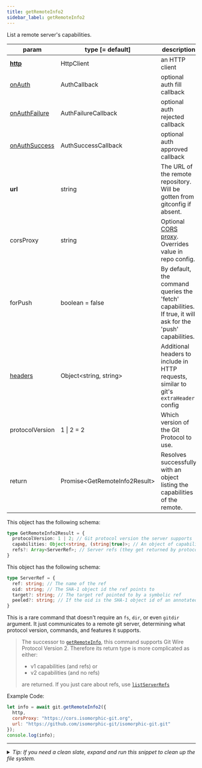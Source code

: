 ```yaml
---
title: getRemoteInfo2
sidebar_label: getRemoteInfo2
---
```


List a remote server's capabilities.

| param                            | type [= default]                | description                                                                                                 |
| -------------------------------- | ------------------------------- | ----------------------------------------------------------------------------------------------------------- |
| [**http**](./http)               | HttpClient                      | an HTTP client                                                                                              |
| [onAuth](./onAuth)               | AuthCallback                    | optional auth fill callback                                                                                 |
| [onAuthFailure](./onAuthFailure) | AuthFailureCallback             | optional auth rejected callback                                                                             |
| [onAuthSuccess](./onAuthSuccess) | AuthSuccessCallback             | optional auth approved callback                                                                             |
| **url**                          | string                          | The URL of the remote repository. Will be gotten from gitconfig if absent.                                  |
| corsProxy                        | string                          | Optional [CORS proxy](https://www.npmjs.com/%40isomorphic-git/cors-proxy). Overrides value in repo config.  |
| forPush                          | boolean = false                 | By default, the command queries the 'fetch' capabilities. If true, it will ask for the 'push' capabilities. |
| [headers](./headers)             | Object\<string, string\>        | Additional headers to include in HTTP requests, similar to git's `extraHeader` config                       |
| protocolVersion                  | 1  &#124;  2 = 2                | Which version of the Git Protocol to use.                                                                   |
| return                           | Promise\<GetRemoteInfo2Result\> | Resolves successfully with an object listing the capabilities of the remote.                                |

This object has the following schema:

```ts
type GetRemoteInfo2Result = {
  protocolVersion: 1 | 2; // Git protocol version the server supports
  capabilities: Object<string, (string|true)>; // An object of capabilities represented as keys and values
  refs?: Array<ServerRef>; // Server refs (they get returned by protocol version 1 whether you want them or not)
}
```

This object has the following schema:

```ts
type ServerRef = {
  ref: string; // The name of the ref
  oid: string; // The SHA-1 object id the ref points to
  target?: string; // The target ref pointed to by a symbolic ref
  peeled?: string; // If the oid is the SHA-1 object id of an annotated tag, this is the SHA-1 object id that the annotated tag points to
}
```

This is a rare command that doesn't require an `fs`, `dir`, or even `gitdir` argument.
It just communicates to a remote git server, determining what protocol version, commands, and features it supports.

> The successor to [`getRemoteInfo`](./getRemoteInfo.md), this command supports Git Wire Protocol Version 2.
> Therefore its return type is more complicated as either:
>
> - v1 capabilities (and refs) or
> - v2 capabilities (and no refs)
>
> are returned.
> If you just care about refs, use [`listServerRefs`](./listServerRefs.md)

Example Code:

```js live
let info = await git.getRemoteInfo2({
  http,
  corsProxy: "https://cors.isomorphic-git.org",
  url: "https://github.com/isomorphic-git/isomorphic-git.git"
});
console.log(info);
```


---

<details>
<summary><i>Tip: If you need a clean slate, expand and run this snippet to clean up the file system.</i></summary>

```js live
window.fs = new LightningFS('fs', { wipe: true })
window.pfs = window.fs.promises
console.log('done')
```
</details>

<script>
(function rewriteEditLink() {
  const el = document.querySelector('a.edit-page-link.button');
  if (el) {
    el.href = 'https://github.com/isomorphic-git/isomorphic-git/edit/main/src/api/getRemoteInfo2.js';
  }
})();
</script>